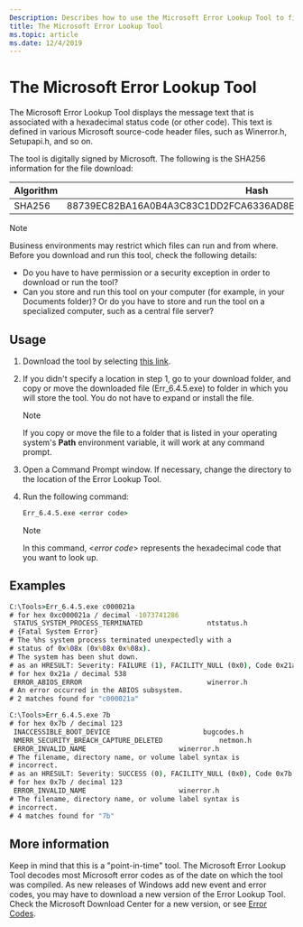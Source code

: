 ```yaml
---
Description: Describes how to use the Microsoft Error Lookup Tool to find text explanations of hexadecimal error codes in Windows.
title: The Microsoft Error Lookup Tool
ms.topic: article
ms.date: 12/4/2019
---
```


# The Microsoft Error Lookup Tool

The Microsoft Error Lookup Tool displays the message text that is associated with a hexadecimal status code (or other code). This text is defined in various Microsoft source-code header files, such as Winerror.h, Setupapi.h, and so on.

The tool is digitally signed by Microsoft. The following is the SHA256 information for the file download:  

|Algorithm |Hash |
| --- | --- |
|SHA256 |88739EC82BA16A0B4A3C83C1DD2FCA6336AD8E2A1E5F1238C085B1E86AB8834A |

> [!NOTE]
> Business environments may restrict which files can run and from where. Before you download and run this tool, check the following details:
> - Do you have to have permission or a security exception in order to download or run the tool?
> - Can you store and run this tool on your computer (for example, in your Documents folder)? Or do you have to store and run the tool on a specialized computer, such as a central file server?

## Usage

1. Download the tool by selecting [this link](https://download.microsoft.com/download/4/3/2/432140e8-fb6c-4145-8192-25242838c542/Err_6.4.5/Err_6.4.5.exe).
1. If you didn't specify a location in step 1, go to your download folder, and copy or move the downloaded file (Err_6.4.5.exe) to folder in which you will store the tool. You do not have to expand or install the file.
   > [!NOTE]
   > If you copy or move the file to a folder that is listed in your operating system's **Path** environment variable, it will work at any command prompt.

1. Open a Command Prompt window. If necessary, change the directory to the location of the Error Lookup Tool.
1. Run the following command:
   ```cmd
   Err_6.4.5.exe <error code>
   ```
   > [!NOTE]  
   > In this command, \<*error code*> represents the hexadecimal code that you want to look up.

## Examples

```cmd
C:\Tools>Err_6.4.5.exe c000021a
# for hex 0xc000021a / decimal -1073741286
 STATUS_SYSTEM_PROCESS_TERMINATED                ntstatus.h​
# {Fatal System Error}​
# The %hs system process terminated unexpectedly with a​
# status of 0x%08x (0x%08x 0x%08x).​
# The system has been shut down.​
# as an HRESULT: Severity: FAILURE (1), FACILITY_NULL (0x0), Code 0x21a​
# for hex 0x21a / decimal 538​
 ERROR_ABIOS_ERROR                               winerror.h​
# An error occurred in the ABIOS subsystem.​
# 2 matches found for "c000021a"
```

```cmd
C:\Tools>Err_6.4.5.exe 7b
# for hex 0x7b / decimal 123
 INACCESSIBLE_BOOT_DEVICE                       bugcodes.h​
 NMERR_SECURITY_BREACH_CAPTURE_DELETED              netmon.h​
 ERROR_INVALID_NAME                       winerror.h​
# The filename, directory name, or volume label syntax is​
# incorrect.​
# as an HRESULT: Severity: SUCCESS (0), FACILITY_NULL (0x0), Code 0x7b​
# for hex 0x7b / decimal 123​
 ERROR_INVALID_NAME                       winerror.h​
# The filename, directory name, or volume label syntax is​
# incorrect.​
# 4 matches found for "7b"
```

## More information

Keep in mind that this is a "point-in-time" tool. The Microsoft Error Lookup Tool decodes most Microsoft error codes as of the date on which the tool was compiled. As new releases of Windows add new event and error codes, you may have to download a new version of the Error Lookup Tool. Check the Microsoft Download Center for a new version, or see [Error Codes](system-error-codes.md).
